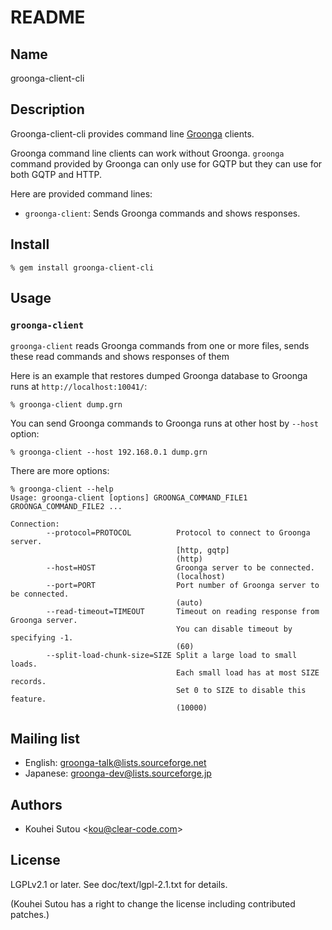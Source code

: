 # README

## Name

groonga-client-cli

## Description

Groonga-client-cli provides command line
[Groonga](http://groonga.org/) clients.

Groonga command line clients can work without Groonga. `groonga`
command provided by Groonga can only use for GQTP but they can use for
both GQTP and HTTP.

Here are provided command lines:

  * `groonga-client`: Sends Groonga commands and shows responses.

## Install

    % gem install groonga-client-cli

## Usage

### `groonga-client`

`groonga-client` reads Groonga commands from one or more files, sends
these read commands and shows responses of them

Here is an example that restores dumped Groonga database to Groonga
runs at `http://localhost:10041/`:

    % groonga-client dump.grn

You can send Groonga commands to Groonga runs at other host by
`--host` option:

    % groonga-client --host 192.168.0.1 dump.grn

There are more options:

    % groonga-client --help
    Usage: groonga-client [options] GROONGA_COMMAND_FILE1 GROONGA_COMMAND_FILE2 ...

    Connection:
            --protocol=PROTOCOL          Protocol to connect to Groonga server.
                                         [http, gqtp]
                                         (http)
            --host=HOST                  Groonga server to be connected.
                                         (localhost)
            --port=PORT                  Port number of Groonga server to be connected.
                                         (auto)
            --read-timeout=TIMEOUT       Timeout on reading response from Groonga server.
                                         You can disable timeout by specifying -1.
                                         (60)
            --split-load-chunk-size=SIZE Split a large load to small loads.
                                         Each small load has at most SIZE records.
                                         Set 0 to SIZE to disable this feature.
                                         (10000)

## Mailing list

  * English: [groonga-talk@lists.sourceforge.net](https://lists.sourceforge.net/lists/listinfo/groonga-talk)
  * Japanese: [groonga-dev@lists.sourceforge.jp](http://lists.sourceforge.jp/mailman/listinfo/groonga-dev)

## Authors

  * Kouhei Sutou \<kou@clear-code.com\>

## License

LGPLv2.1 or later. See doc/text/lgpl-2.1.txt for details.

(Kouhei Sutou has a right to change the license including contributed
patches.)
